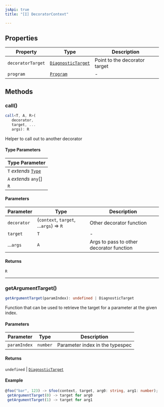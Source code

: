 ```yaml
---
jsApi: true
title: "[I] DecoratorContext"

---
```

## Properties

| Property | Type | Description |
| ------ | ------ | ------ |
| `decoratorTarget` | [`DiagnosticTarget`](../type-aliases/DiagnosticTarget.md) | Point to the decorator target |
| `program` | [`Program`](Program.md) | - |

## Methods

### call()

```ts
call<T, A, R>(
   decorator, 
   target, ...
   args): R
```

Helper to call out to another decorator

#### Type Parameters

| Type Parameter |
| ------ |
| `T` *extends* [`Type`](../type-aliases/Type.md) |
| `A` *extends* `any`[] |
| `R` |

#### Parameters

| Parameter | Type | Description |
| ------ | ------ | ------ |
| `decorator` | (`context`, `target`, ...`args`) => `R` | Other decorator function |
| `target` | `T` | - |
| ...`args` | `A` | Args to pass to other decorator function |

#### Returns

`R`

***

### getArgumentTarget()

```ts
getArgumentTarget(paramIndex): undefined | DiagnosticTarget
```

Function that can be used to retrieve the target for a parameter at the given index.

#### Parameters

| Parameter | Type | Description |
| ------ | ------ | ------ |
| `paramIndex` | `number` | Parameter index in the typespec |

#### Returns

`undefined` \| [`DiagnosticTarget`](../type-aliases/DiagnosticTarget.md)

#### Example

```ts
@foo("bar", 123) -> $foo(context, target, arg0: string, arg1: number);
 getArgumentTarget(0) -> target for arg0
 getArgumentTarget(1) -> target for arg1
```
